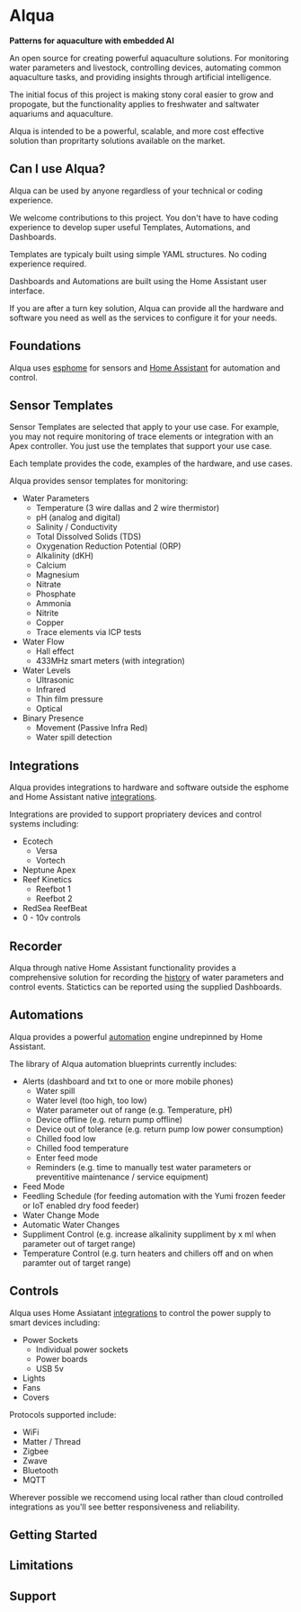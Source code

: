 # AIqua
**Patterns for aquaculture with embedded AI**

An open source for creating powerful aquaculture solutions. For monitoring water parameters and livestock, controlling devices, automating common aquaculture tasks, and providing insights through artificial intelligence.

The initial focus of this project is making stony coral easier to grow and propogate, but the functionality applies to freshwater and saltwater aquariums and aquaculture.

AIqua is intended to be a powerful, scalable, and more cost effective solution than propritarty solutions available on the market. 

## Can I use AIqua?
AIqua can be used by anyone regardless of your technical or coding experience.

We welcome contributions to this project. You don't have to have coding experience to develop super useful Templates, Automations, and Dashboards.

Templates are typicaly built using simple YAML structures. No coding experience required.

Dashboards and Automations are built using the Home Assistant user interface.

If you are after a turn key solution, AIqua can provide all the hardware and software you need as well as the services to configure it for your needs.

## Foundations
AIqua uses [esphome](https://esphome.io/index.html) for sensors and [Home Assistant](https://www.home-assistant.io) for automation and control. 

## Sensor Templates
Sensor Templates are selected that apply to your use case. For example, you may not require monitoring of trace elements or integration with an Apex controller. You just use the templates that support your use case.

Each template provides the code, examples of the hardware, and use cases.

AIqua provides sensor templates for monitoring:
  - Water Parameters
      * Temperature (3 wire dallas and 2 wire thermistor)
      * pH (analog and digital)
      * Salinity / Conductivity
      * Total Dissolved Solids (TDS)
      * Oxygenation Reduction Potential (ORP)
      * Alkalinity (dKH)
      * Calcium
      * Magnesium
      * Nitrate
      * Phosphate
      * Ammonia
      * Nitrite
      * Copper
      * Trace elements via ICP tests
  - Water Flow
      * Hall effect
      * 433MHz smart meters (with integration)
  - Water Levels
      * Ultrasonic
      * Infrared
      * Thin film pressure
      * Optical
  - Binary Presence
      * Movement (Passive Infra Red)
      * Water spill detection
  
## Integrations 
AIqua provides integrations to hardware and software outside the esphome and Home Assistant native [integrations](https://www.home-assistant.io/integrations/).

Integrations are provided to support propriatery devices and control systems including:
  - Ecotech
      * Versa
      * Vortech
  - Neptune Apex
  - Reef Kinetics
      * Reefbot 1
      * Reefbot 2
  - RedSea ReefBeat
  - 0 - 10v controls

## Recorder
AIqua through native Home Assistant functionality provides a comprehensive solution for recording the [history](https://www.home-assistant.io/integrations/history/) of water parameters and control events. Statictics can be reported using the supplied Dashboards. 

## Automations
AIqua provides a powerful [automation](https://www.home-assistant.io/docs/automation/) engine undrepinned by Home Assistant.

The library of AIqua automation blueprints currently includes:
  - Alerts (dashboard and txt to one or more mobile phones)
      * Water spill
      * Water level (too high, too low)
      * Water parameter out of range (e.g. Temperature, pH)
      * Device offline (e.g. return pump offline)
      * Device out of tolerance (e.g. return pump low power consumption)
      * Chilled food low
      * Chilled food temperature
      * Enter feed mode
      * Reminders (e.g. time to manually test water parameters or preventitive maintenance / service equipment)
  - Feed Mode
  - Feedling Schedule (for feeding automation with the Yumi frozen feeder or IoT enabled dry food feeder)
  - Water Change Mode
  - Automatic Water Changes
  - Suppliment Control (e.g. increase alkalinity suppliment by x ml when parameter out of target range)
  - Temperature Control (e.g. turn heaters and chillers off and on when paramter out of target range)

## Controls
AIqua uses Home Assiatant [integrations](https://www.home-assistant.io/integrations/) to control the power supply to smart devices including:
- Power Sockets
    * Individual power sockets
    * Power boards
    * USB 5v
- Lights
- Fans
- Covers

Protocols supported include:
  - WiFi
  - Matter / Thread
  - Zigbee
  - Zwave
  - Bluetooth
  - MQTT

Wherever possible we reccomend using local rather than cloud controlled integrations as you'll see better responsiveness and reliability.

## Getting Started

## Limitations

## Support
